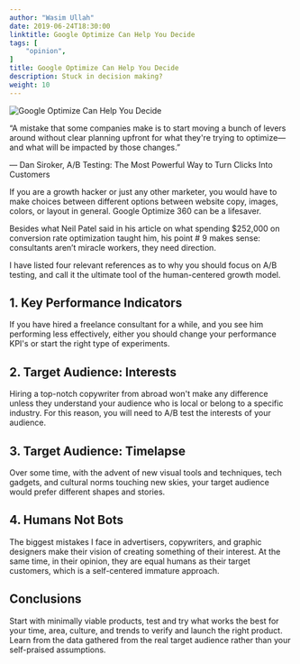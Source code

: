 ```yaml
---
author: "Wasim Ullah"
date: 2019-06-24T18:30:00
linktitle: Google Optimize Can Help You Decide
tags: [
    "opinion",
]
title: Google Optimize Can Help You Decide
description: Stuck in decision making?
weight: 10
---
```


![Google Optimize Can Help You Decide](/images/ab.jpg)



“A mistake that some companies make is to start moving a bunch of levers around without clear planning upfront for what they're trying to optimize—and what will be impacted by those changes.” 

― Dan Siroker, A/B Testing: The Most Powerful Way to Turn Clicks Into Customers

If you are a growth hacker or just any other marketer, you would have to make choices between different options between website copy, images, colors, or layout in general. Google Optimize 360 can be a lifesaver.

Besides what Neil Patel said in his article on what spending $252,000 on conversion rate optimization taught him, his point # 9 makes sense: consultants aren’t miracle workers, they need direction.

I have listed four relevant references as to why you should focus on A/B testing, and call it the ultimate tool of the human-centered growth model.

## 1. Key Performance Indicators
If you have hired a freelance consultant for a while, and you see him performing less effectively, either you should change your performance KPI's or start the right type of experiments.

## 2. Target Audience: Interests
Hiring a top-notch copywriter from abroad won't make any difference unless they understand your audience who is local or belong to a specific industry. For this reason, you will need to A/B test the interests of your audience.

## 3. Target Audience: Timelapse
Over some time, with the advent of new visual tools and techniques, tech gadgets, and cultural norms touching new skies, your target audience would prefer different shapes and stories.

## 4. Humans Not Bots
The biggest mistakes I face in advertisers, copywriters, and graphic designers make their vision of creating something of their interest. At the same time, in their opinion, they are equal humans as their target customers, which is a self-centered immature approach.

## Conclusions
Start with minimally viable products, test and try what works the best for your time, area, culture, and trends to verify and launch the right product.
Learn from the data gathered from the real target audience rather than your self-praised assumptions.  
